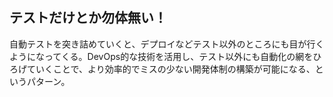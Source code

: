 ## テストだけとか勿体無い！
自動テストを突き詰めていくと、デプロイなどテスト以外のところにも目が行くようになってくる。DevOps的な技術を活用し、テスト以外にも自動化の網をひろげていくことで、より効率的でミスの少ない開発体制の構築が可能になる、というパターン。
